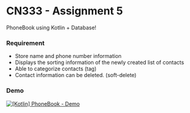 # CN333 - Assignment 5
PhoneBook using Kotlin + Database!
### Requirement
- Store name and phone number information
- Displays the sorting information of the newly created list of contacts
- Able to categorize contacts (tag)
- Contact information can be deleted. (soft-delete)
### Demo
[![[Kotlin] PhoneBook - Demo](https://i3.ytimg.com/vi/8d257ZObZag/hqdefault.jpg)](https://youtu.be/8d257ZObZag "[Kotlin] PhoneBook - Demo")